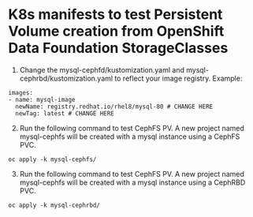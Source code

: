 
# K8s manifests to test Persistent Volume creation from OpenShift Data Foundation StorageClasses

1. Change the mysql-cephfd/kustomization.yaml and mysql-cephrbd/kustomization.yaml to reflect your image registry. Example:

```
images:
- name: mysql-image
  newName: registry.redhat.io/rhel8/mysql-80 # CHANGE HERE
  newTag: latest # CHANGE HERE
```

2. Run the following command to test CephFS PV. A new project named mysql-cephfs will be created with a mysql instance using a CephFS PVC.

```
oc apply -k mysql-cephfs/
```

3. Run the following command to test CephFS PV. A new project named mysql-cephfs will be created with a mysql instance using a CephRBD PVC.

```
oc apply -k mysql-cephrbd/
```
